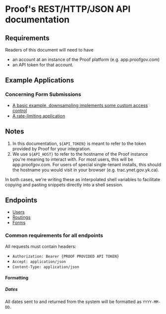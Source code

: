 # Proof's REST/HTTP/JSON API documentation

## Requirements

Readers of this document will need to have
* an account at an instance of the Proof platform (e.g. app.proofgov.com)
* an API token for that account.


## Example Applications

### Concerning Form Submissions

* [A basic example, downsampling implements some custom access control](https://github.com/proofgov/example-form-query-api)
* [A rate-limiting application](https://github.com/proofgov/example-app-capacity-management)


## Notes

1. In this documentation, `${API_TOKEN}` is meant to refer to the token provided by Proof for your integration.
2. We use `${API_HOST}` to refer to the hostname of the Proof instance you're meaning to interact with. For most users, this will be app.proofgov.com. For users of special single-tenant installs, this should the hostname you would visit in your browser (e.g. trac.ynet.gov.yk.ca).

In both cases, we're writing these as interpolated shell variables to facilitate copying and pasting snippets directly into a shell session.


## Endpoints

* [Users](users-endpoint.md)
* [Routings](routings-endpoint.md)
* [Forms](forms-endpoints.md)

### Common requirements for all endpoints
All requests must contain headers:
* `Authorization: Bearer {PROOF PROVIDED API TOKEN}`
* `Accept: application/json`
* `Content-Type: application/json`

#### Formatting
##### Dates
All dates sent to and returned from the system will be formatted as `YYYY-MM-DD`.
